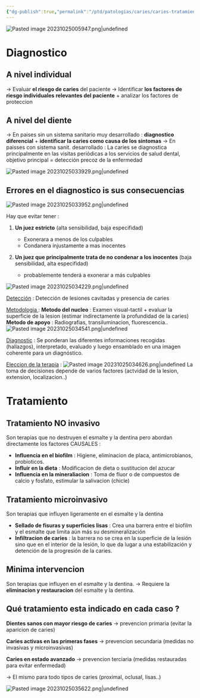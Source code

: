 ```yaml
---
{"dg-publish":true,"permalink":"/ptd/patologias/caries/caries-tratamiento/"}
---
```



![Pasted image 20231025005947.png|undefined](/img/user/Cirugia%20Bucal%20I/Medias/Pasted%20image%2020231025005947.png)

# Diagnostico

## A nivel individual
→ Evaluar **el riesgo de caries** del paciente
→ Identificar **los factores de riesgo individuales relevantes del paciente** + analizar los factores de proteccion

## A nivel del diente
→ En paises sin un sistema sanitario muy desarrollado : **diagnostico diferencial** + **identificar la caries como causa de los sintomas**
→ En paisses con sistema sanit. desarrollado : La caries se diagnostica principalmente en las visitas periódicas a los servicios de salud dental, objetivo principal = detección precoz de la enfermedad

![Pasted image 20231025033929.png|undefined](/img/user/Cirugia%20Bucal%20I/Medias/Pasted%20image%2020231025033929.png)

## Errores en el diagnostico is sus consecuencias
![Pasted image 20231025033952.png|undefined](/img/user/Cirugia%20Bucal%20I/Medias/Pasted%20image%2020231025033952.png)

Hay que evitar tener : 

1. **Un juez estricto** (alta sensibilidad, baja especifidad)
	- Exonerara a menos de los culpables
	- Condanera injustamente a mas inocentes

2. **Un juez que principalmente trata de no condenar a los inocentes** (baja sensibilidad, alta especifidad)
	- probablemente tenderá a exonerar a más culpables

![Pasted image 20231025034229.png|undefined](/img/user/Cirugia%20Bucal%20I/Medias/Pasted%20image%2020231025034229.png)

<u>Detección</u> : 
	Detección de lesiones cavitadas y presencia de caries 

<u>Metodologia </u> : 
	**Metodo del nucleo** : Examen visual-tactil + evaluar la superficie de la lesion (estimar indirectamente la profundidad de la caries)
	**Metodo de apoyo** : Radiografias, transiluminacion, fluorescencia..
	![Pasted image 20231025034541.png|undefined](/img/user/Cirugia%20Bucal%20I/Medias/Pasted%20image%2020231025034541.png)

<u>Diagnostic</u> :
	Se ponderan las diferentes informaciones recogidas (hallazgos), interpretado, evaluado y luego ensamblado en una imagen coherente para un diagnóstico.

<u>Eleccion de la terapia</u> :
	![Pasted image 20231025034626.png|undefined](/img/user/Cirugia%20Bucal%20I/Medias/Pasted%20image%2020231025034626.png)
	La toma de decisiones depende de varios factores (actvidad de la lesion, extension, localizacion..)

# Tratamiento 

## Tratamiento NO invasivo

Son terapias que no destruyen el esmalte y la dentina pero abordan directamente los factores CAUSALES : 
- **Influencia en el biofilm** : Higiene, eliminacion de placa, antimicrobianos, probioticos.
- **Influir en la dieta** : Modificacion de dieta o sustitucion del azucar
- **Influencia en la mineraliacion** : Toma de fluor o de compuestos de calcio y fosfato, estimular la salivacion (chicle)

## Tratamiento microinvasivo

Son terapias que influyen ligeramente en el esmalte y la dentina
- **Sellado de fisuras y superficies lisas** : Crea una barrera entre el biofilm y el esmalte que limita aún más su desmineralización
- **Infiltracion de caries** : la barrera no se crea en la superficie de la lesión sino que en el interior de la lesión, lo que da lugar a una estabilización y detención de la progresión de la caries.

## Minima intervencion

Son terapias que influyen en el esmalte y la dentina.
→ Requiere la **eliminacion y restauracion** del esmalte y la dentina.

## Qué tratamiento esta indicado en cada caso ?

**Dientes sanos con mayor riesgo de caries** → prevencion primaria (evitar la aparicion de caries)

**Caries activas en las primeras fases** → prevencion secundaria (medidas no invasivas y microinvasivas)

**Caries en estado avanzado** → prevencion terciaria (medidas restauradas para evitar enfermedad)

→ El mismo para todo tipos de caries (proximal, oclusal, lisas..)


 

![Pasted image 20231025035622.png|undefined](/img/user/Cirugia%20Bucal%20I/Medias/Pasted%20image%2020231025035622.png)
